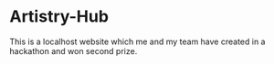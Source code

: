 # Artistry-Hub
This is a localhost website which me and my team have created in a hackathon and won second prize.  
